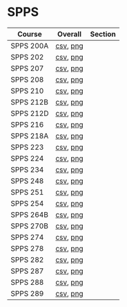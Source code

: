 # SPPS

| Course | Overall | Section |
| ------ | ------- | ------- |
| SPPS 200A | [csv](https://github.com/UCSD-Historical-Enrollment-Data/2025Winter/blob/main/overall/SPPS%20200A.csv), [png](https://raw.githubusercontent.com/UCSD-Historical-Enrollment-Data/2025Winter/main/plot_overall/SPPS%20200A.png) |  |
| SPPS 202 | [csv](https://github.com/UCSD-Historical-Enrollment-Data/2025Winter/blob/main/overall/SPPS%20202.csv), [png](https://raw.githubusercontent.com/UCSD-Historical-Enrollment-Data/2025Winter/main/plot_overall/SPPS%20202.png) |  |
| SPPS 207 | [csv](https://github.com/UCSD-Historical-Enrollment-Data/2025Winter/blob/main/overall/SPPS%20207.csv), [png](https://raw.githubusercontent.com/UCSD-Historical-Enrollment-Data/2025Winter/main/plot_overall/SPPS%20207.png) |  |
| SPPS 208 | [csv](https://github.com/UCSD-Historical-Enrollment-Data/2025Winter/blob/main/overall/SPPS%20208.csv), [png](https://raw.githubusercontent.com/UCSD-Historical-Enrollment-Data/2025Winter/main/plot_overall/SPPS%20208.png) |  |
| SPPS 210 | [csv](https://github.com/UCSD-Historical-Enrollment-Data/2025Winter/blob/main/overall/SPPS%20210.csv), [png](https://raw.githubusercontent.com/UCSD-Historical-Enrollment-Data/2025Winter/main/plot_overall/SPPS%20210.png) |  |
| SPPS 212B | [csv](https://github.com/UCSD-Historical-Enrollment-Data/2025Winter/blob/main/overall/SPPS%20212B.csv), [png](https://raw.githubusercontent.com/UCSD-Historical-Enrollment-Data/2025Winter/main/plot_overall/SPPS%20212B.png) |  |
| SPPS 212D | [csv](https://github.com/UCSD-Historical-Enrollment-Data/2025Winter/blob/main/overall/SPPS%20212D.csv), [png](https://raw.githubusercontent.com/UCSD-Historical-Enrollment-Data/2025Winter/main/plot_overall/SPPS%20212D.png) |  |
| SPPS 216 | [csv](https://github.com/UCSD-Historical-Enrollment-Data/2025Winter/blob/main/overall/SPPS%20216.csv), [png](https://raw.githubusercontent.com/UCSD-Historical-Enrollment-Data/2025Winter/main/plot_overall/SPPS%20216.png) |  |
| SPPS 218A | [csv](https://github.com/UCSD-Historical-Enrollment-Data/2025Winter/blob/main/overall/SPPS%20218A.csv), [png](https://raw.githubusercontent.com/UCSD-Historical-Enrollment-Data/2025Winter/main/plot_overall/SPPS%20218A.png) |  |
| SPPS 223 | [csv](https://github.com/UCSD-Historical-Enrollment-Data/2025Winter/blob/main/overall/SPPS%20223.csv), [png](https://raw.githubusercontent.com/UCSD-Historical-Enrollment-Data/2025Winter/main/plot_overall/SPPS%20223.png) |  |
| SPPS 224 | [csv](https://github.com/UCSD-Historical-Enrollment-Data/2025Winter/blob/main/overall/SPPS%20224.csv), [png](https://raw.githubusercontent.com/UCSD-Historical-Enrollment-Data/2025Winter/main/plot_overall/SPPS%20224.png) |  |
| SPPS 234 | [csv](https://github.com/UCSD-Historical-Enrollment-Data/2025Winter/blob/main/overall/SPPS%20234.csv), [png](https://raw.githubusercontent.com/UCSD-Historical-Enrollment-Data/2025Winter/main/plot_overall/SPPS%20234.png) |  |
| SPPS 248 | [csv](https://github.com/UCSD-Historical-Enrollment-Data/2025Winter/blob/main/overall/SPPS%20248.csv), [png](https://raw.githubusercontent.com/UCSD-Historical-Enrollment-Data/2025Winter/main/plot_overall/SPPS%20248.png) |  |
| SPPS 251 | [csv](https://github.com/UCSD-Historical-Enrollment-Data/2025Winter/blob/main/overall/SPPS%20251.csv), [png](https://raw.githubusercontent.com/UCSD-Historical-Enrollment-Data/2025Winter/main/plot_overall/SPPS%20251.png) |  |
| SPPS 254 | [csv](https://github.com/UCSD-Historical-Enrollment-Data/2025Winter/blob/main/overall/SPPS%20254.csv), [png](https://raw.githubusercontent.com/UCSD-Historical-Enrollment-Data/2025Winter/main/plot_overall/SPPS%20254.png) |  |
| SPPS 264B | [csv](https://github.com/UCSD-Historical-Enrollment-Data/2025Winter/blob/main/overall/SPPS%20264B.csv), [png](https://raw.githubusercontent.com/UCSD-Historical-Enrollment-Data/2025Winter/main/plot_overall/SPPS%20264B.png) |  |
| SPPS 270B | [csv](https://github.com/UCSD-Historical-Enrollment-Data/2025Winter/blob/main/overall/SPPS%20270B.csv), [png](https://raw.githubusercontent.com/UCSD-Historical-Enrollment-Data/2025Winter/main/plot_overall/SPPS%20270B.png) |  |
| SPPS 274 | [csv](https://github.com/UCSD-Historical-Enrollment-Data/2025Winter/blob/main/overall/SPPS%20274.csv), [png](https://raw.githubusercontent.com/UCSD-Historical-Enrollment-Data/2025Winter/main/plot_overall/SPPS%20274.png) |  |
| SPPS 278 | [csv](https://github.com/UCSD-Historical-Enrollment-Data/2025Winter/blob/main/overall/SPPS%20278.csv), [png](https://raw.githubusercontent.com/UCSD-Historical-Enrollment-Data/2025Winter/main/plot_overall/SPPS%20278.png) |  |
| SPPS 282 | [csv](https://github.com/UCSD-Historical-Enrollment-Data/2025Winter/blob/main/overall/SPPS%20282.csv), [png](https://raw.githubusercontent.com/UCSD-Historical-Enrollment-Data/2025Winter/main/plot_overall/SPPS%20282.png) |  |
| SPPS 287 | [csv](https://github.com/UCSD-Historical-Enrollment-Data/2025Winter/blob/main/overall/SPPS%20287.csv), [png](https://raw.githubusercontent.com/UCSD-Historical-Enrollment-Data/2025Winter/main/plot_overall/SPPS%20287.png) |  |
| SPPS 288 | [csv](https://github.com/UCSD-Historical-Enrollment-Data/2025Winter/blob/main/overall/SPPS%20288.csv), [png](https://raw.githubusercontent.com/UCSD-Historical-Enrollment-Data/2025Winter/main/plot_overall/SPPS%20288.png) |  |
| SPPS 289 | [csv](https://github.com/UCSD-Historical-Enrollment-Data/2025Winter/blob/main/overall/SPPS%20289.csv), [png](https://raw.githubusercontent.com/UCSD-Historical-Enrollment-Data/2025Winter/main/plot_overall/SPPS%20289.png) |  |
